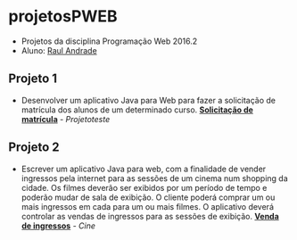 # projetosPWEB
* Projetos da disciplina Programação Web 2016.2
* Aluno: [Raul Andrade](https://github.com/andraderaul)

## Projeto 1 
* Desenvolver um aplicativo Java para Web para fazer a solicitação de matrícula dos alunos de um
determinado curso. [**Solicitação de matrícula**](https://github.com/andraderaul/projetosPWEB/tree/master/projetoteste) - *Projetoteste*


## Projeto 2
* Escrever um aplicativo Java para web, com a finalidade de vender ingressos pela internet para as sessões de
um cinema num shopping da cidade. Os filmes deverão ser exibidos por um período de tempo e poderão
mudar de sala de exibição. O cliente poderá comprar um ou mais ingressos em cada para um ou mais filmes.
O aplicativo deverá controlar as vendas de ingressos para as sessões de exibição. [**Venda de ingressos**](https://github.com/andraderaul/projetosPWEB/tree/master/Cine) - *Cine*
